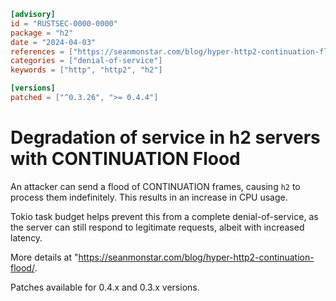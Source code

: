 ```toml
[advisory]
id = "RUSTSEC-0000-0000"
package = "h2"
date = "2024-04-03"
references = ["https://seanmonstar.com/blog/hyper-http2-continuation-flood/"]
categories = ["denial-of-service"]
keywords = ["http", "http2", "h2"]

[versions]
patched = ["^0.3.26", ">= 0.4.4"]
```

# Degradation of service in h2 servers with CONTINUATION Flood

An attacker can send a flood of CONTINUATION frames, causing `h2` to process them indefinitely.
This results in an increase in CPU usage.

Tokio task budget helps prevent this from a complete denial-of-service, as the server can still
respond to legitimate requests, albeit with increased latency.

More details at "https://seanmonstar.com/blog/hyper-http2-continuation-flood/.

Patches available for 0.4.x and 0.3.x versions.
